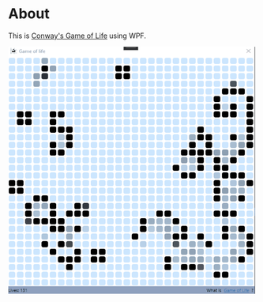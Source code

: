 # About

This is [Conway's Game of Life](https://en.wikipedia.org/wiki/Conway%27s_Game_of_Life) using WPF.

<img src="/README Assets/game_of_life.gif" width="500" height="500"/>
